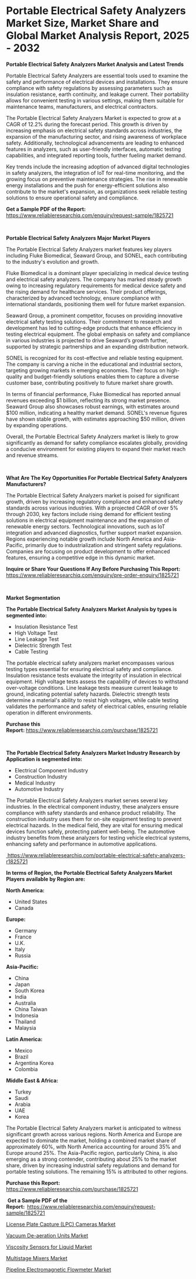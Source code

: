 <p><h1>Portable Electrical Safety Analyzers Market Size, Market Share and Global Market Analysis Report, 2025 - 2032</h1></p><p><strong>Portable Electrical Safety Analyzers Market Analysis and Latest Trends</strong></p>
<p><p>Portable Electrical Safety Analyzers are essential tools used to examine the safety and performance of electrical devices and installations. They ensure compliance with safety regulations by assessing parameters such as insulation resistance, earth continuity, and leakage current. Their portability allows for convenient testing in various settings, making them suitable for maintenance teams, manufacturers, and electrical contractors.</p><p>The Portable Electrical Safety Analyzers Market is expected to grow at a CAGR of 12.2% during the forecast period. This growth is driven by increasing emphasis on electrical safety standards across industries, the expansion of the manufacturing sector, and rising awareness of workplace safety. Additionally, technological advancements are leading to enhanced features in analyzers, such as user-friendly interfaces, automatic testing capabilities, and integrated reporting tools, further fueling market demand. </p><p>Key trends include the increasing adoption of advanced digital technologies in safety analyzers, the integration of IoT for real-time monitoring, and the growing focus on preventive maintenance strategies. The rise in renewable energy installations and the push for energy-efficient solutions also contribute to the market's expansion, as organizations seek reliable testing solutions to ensure operational safety and compliance.</p></p>
<p><strong>Get a Sample PDF of the Report:&nbsp;</strong> <a href="https://www.reliableresearchiq.com/enquiry/request-sample/1825721?utm_campaign=3106&utm_medium=2&utm_source=Github&utm_content=ia&utm_term=12042025&utm_id=portable-electrical-safety-analyzers">https://www.reliableresearchiq.com/enquiry/request-sample/1825721</a></p>
<p>&nbsp;</p>
<p><strong>Portable Electrical Safety Analyzers Major Market Players</strong></p>
<p><p>The Portable Electrical Safety Analyzers market features key players including Fluke Biomedical, Seaward Group, and SONEL, each contributing to the industry's evolution and growth.</p><p>Fluke Biomedical is a dominant player specializing in medical device testing and electrical safety analyzers. The company has marked steady growth owing to increasing regulatory requirements for medical device safety and the rising demand for healthcare services. Their product offerings, characterized by advanced technology, ensure compliance with international standards, positioning them well for future market expansion.</p><p>Seaward Group, a prominent competitor, focuses on providing innovative electrical safety testing solutions. Their commitment to research and development has led to cutting-edge products that enhance efficiency in testing electrical equipment. The global emphasis on safety and compliance in various industries is projected to drive Seaward’s growth further, supported by strategic partnerships and an expanding distribution network.</p><p>SONEL is recognized for its cost-effective and reliable testing equipment. The company is carving a niche in the educational and industrial sectors, targeting growing markets in emerging economies. Their focus on high-quality and budget-friendly solutions enables them to capture a diverse customer base, contributing positively to future market share growth.</p><p>In terms of financial performance, Fluke Biomedical has reported annual revenues exceeding $1 billion, reflecting its strong market presence. Seaward Group also showcases robust earnings, with estimates around $100 million, indicating a healthy market demand. SONEL's revenue figures have shown stable growth, with estimates approaching $50 million, driven by expanding operations.</p><p>Overall, the Portable Electrical Safety Analyzers market is likely to grow significantly as demand for safety compliance escalates globally, providing a conducive environment for existing players to expand their market reach and revenue streams.</p></p>
<p>&nbsp;</p>
<p><strong>What Are The Key Opportunities For Portable Electrical Safety Analyzers Manufacturers?</strong></p>
<p><p>The Portable Electrical Safety Analyzers market is poised for significant growth, driven by increasing regulatory compliance and enhanced safety standards across various industries. With a projected CAGR of over 5% through 2030, key factors include rising demand for efficient testing solutions in electrical equipment maintenance and the expansion of renewable energy sectors. Technological innovations, such as IoT integration and advanced diagnostics, further support market expansion. Regions experiencing notable growth include North America and Asia-Pacific, primarily due to industrialization and stringent safety regulations. Companies are focusing on product development to offer enhanced features, ensuring a competitive edge in this dynamic market.</p></p>
<p><strong>Inquire or Share Your Questions If Any Before Purchasing This Report:</strong> <a href="https://www.reliableresearchiq.com/enquiry/pre-order-enquiry/1825721?utm_campaign=3106&utm_medium=2&utm_source=Github&utm_content=ia&utm_term=12042025&utm_id=portable-electrical-safety-analyzers">https://www.reliableresearchiq.com/enquiry/pre-order-enquiry/1825721</a></p>
<p>&nbsp;</p>
<p><strong>Market Segmentation</strong></p>
<p><strong>The Portable Electrical Safety Analyzers Market Analysis by types is segmented into:</strong></p>
<p><ul><li>Insulation Resistance Test</li><li>High Voltage Test</li><li>Line Leakage Test</li><li>Dielectric Strength Test</li><li>Cable Testing</li></ul></p>
<p><p>The portable electrical safety analyzers market encompasses various testing types essential for ensuring electrical safety and compliance. Insulation resistance tests evaluate the integrity of insulation in electrical equipment. High voltage tests assess the capability of devices to withstand over-voltage conditions. Line leakage tests measure current leakage to ground, indicating potential safety hazards. Dielectric strength tests determine a material's ability to resist high voltages, while cable testing validates the performance and safety of electrical cables, ensuring reliable operation in different environments.</p></p>
<p><strong>Purchase this Report:&nbsp;</strong><a href="https://www.reliableresearchiq.com/purchase/1825721?utm_campaign=3106&utm_medium=2&utm_source=Github&utm_content=ia&utm_term=12042025&utm_id=portable-electrical-safety-analyzers">https://www.reliableresearchiq.com/purchase/1825721</a></p>
<p>&nbsp;</p>
<p><strong>The Portable Electrical Safety Analyzers Market Industry Research by Application is segmented into:</strong></p>
<p><ul><li>Electrical Component Industry</li><li>Construction Industry</li><li>Medical Industry</li><li>Automotive Industry</li></ul></p>
<p><p>The Portable Electrical Safety Analyzers market serves several key industries. In the electrical component industry, these analyzers ensure compliance with safety standards and enhance product reliability. The construction industry uses them for on-site equipment testing to prevent electrical hazards. In the medical field, they are vital for ensuring medical devices function safely, protecting patient well-being. The automotive industry benefits from these analyzers for testing vehicle electrical systems, enhancing safety and performance in automotive applications.</p></p>
<p><a href="https://www.reliableresearchiq.com/portable-electrical-safety-analyzers-r1825721?utm_campaign=3106&utm_medium=2&utm_source=Github&utm_content=ia&utm_term=12042025&utm_id=portable-electrical-safety-analyzers">&nbsp;https://www.reliableresearchiq.com/portable-electrical-safety-analyzers-r1825721</a></p>
<p><strong>In terms of Region, the Portable Electrical Safety Analyzers Market Players available by Region are:</strong></p>
<p>
    <p> <strong> North America: </strong>
        <ul>
            <li>United States</li>
            <li>Canada</li>
        </ul>
        </p> 
    <p> <strong> Europe: </strong>
        <ul>
            <li>Germany</li>
            <li>France</li>
            <li>U.K.</li>
            <li>Italy</li>
            <li>Russia</li>
        </ul>
        </p> 
    <p> <strong> Asia-Pacific: </strong>
        <ul>
            <li>China</li>
            <li>Japan</li>
            <li>South Korea</li>
            <li>India</li>
            <li>Australia</li>
            <li>China Taiwan</li>
            <li>Indonesia</li>
            <li>Thailand</li>
            <li>Malaysia</li>
        </ul>
        </p> 
    <p> <strong> Latin America: </strong>
        <ul>
            <li>Mexico</li>
            <li>Brazil</li>
            <li>Argentina Korea</li>
            <li>Colombia</li>
        </ul>
        </p> 
    <p> <strong> Middle East & Africa: </strong>
        <ul>
            <li>Turkey</li>
            <li>Saudi</li>
            <li>Arabia</li>
            <li>UAE</li>
            <li>Korea</li>
        </ul>
    </p>
    </p>
<p><p>The Portable Electrical Safety Analyzers market is anticipated to witness significant growth across various regions. North America and Europe are expected to dominate the market, holding a combined market share of approximately 60%, with North America accounting for around 35% and Europe around 25%. The Asia-Pacific region, particularly China, is also emerging as a strong contender, contributing about 25% to the market share, driven by increasing industrial safety regulations and demand for portable testing solutions. The remaining 15% is attributed to other regions.</p></p>
<p><strong>Purchase this Report: </strong><a href="https://www.reliableresearchiq.com/purchase/1825721?utm_campaign=3106&utm_medium=2&utm_source=Github&utm_content=ia&utm_term=12042025&utm_id=portable-electrical-safety-analyzers">https://www.reliableresearchiq.com/purchase/1825721</a></p>
<p>&nbsp;<strong>Get a Sample PDF of the Report:&nbsp;&nbsp;</strong><a href="https://www.reliableresearchiq.com/enquiry/request-sample/1825721?utm_campaign=3106&utm_medium=2&utm_source=Github&utm_content=ia&utm_term=12042025&utm_id=portable-electrical-safety-analyzers">https://www.reliableresearchiq.com/enquiry/request-sample/1825721</a></p>
<p><strong></strong></p>
<p><p><a href="https://github.com/suzorfazlikb/Market-Research-Report-List-1/blob/main/license-plate-capture-lpc-cameras-market.md?utm_campaign=3106&utm_medium=2&utm_source=Github&utm_content=ia&utm_term=12042025&utm_id=portable-electrical-safety-analyzers">License Plate Capture (LPC) Cameras Market</a></p><p><a href="https://github.com/tamvrosiya/Market-Research-Report-List-7/blob/main/vacuum-de-aeration-units-market.md?utm_campaign=3106&utm_medium=2&utm_source=Github&utm_content=ia&utm_term=12042025&utm_id=portable-electrical-safety-analyzers">Vacuum De-aeration Units Market</a></p><p><a href="https://github.com/SanjidaKhan901/Market-Research-Report-List-2/blob/main/viscosity-sensors-for-liquid-market.md?utm_campaign=3106&utm_medium=2&utm_source=Github&utm_content=ia&utm_term=12042025&utm_id=portable-electrical-safety-analyzers">Viscosity Sensors for Liquid Market</a></p><p><a href="https://github.com/pizolina/Market-Research-Report-List-7/blob/main/multistage-mixers-market.md?utm_campaign=3106&utm_medium=2&utm_source=Github&utm_content=ia&utm_term=12042025&utm_id=portable-electrical-safety-analyzers">Multistage Mixers Market</a></p><p><a href="https://github.com/sionepeppess/Market-Research-Report-List-1/blob/main/pipeline-electromagnetic-flowmeter-market.md?utm_campaign=3106&utm_medium=2&utm_source=Github&utm_content=ia&utm_term=12042025&utm_id=portable-electrical-safety-analyzers">Pipeline Electromagnetic Flowmeter Market</a></p></p>